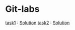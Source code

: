 # Git-labs
[task1](task1.JPG) : [Solution](solutions/task1_solution.md) 
[task2](task2.JPG) : [Solution](solutions/task2_solution.md) 
